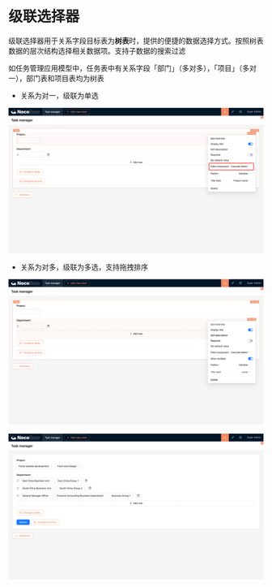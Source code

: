 # 级联选择器

级联选择器用于关系字段目标表为**树表**时，提供的便捷的数据选择方式。按照树表数据的层次结构选择相关数据项。支持子数据的搜索过滤

如任务管理应用模型中，任务表中有关系字段「部门」（多对多），「项目」（多对一），部门表和项目表均为树表

- 关系为对一，级联为单选

![](./static/ZOtzbc1BOoailOxdK41cnJvvnjd.png)

- 关系为对多，级联为多选，支持拖拽排序

![](./static/OHftb05waogIjzxjUgNcfUIan8f.png)

![](./static/GjqEbeQ8IoFUFtxeS8cc16Fjnac.png)
